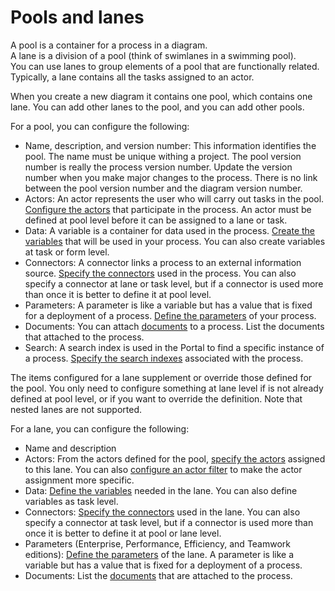 # Pools and lanes

A pool is a container for a process in a diagram.   
A lane is a division of a pool (think of swimlanes in a swimming pool).   
You can use lanes to group elements of a pool that are functionally related.   
Typically, a lane contains all the tasks assigned to an actor.

When you create a new diagram it contains one pool, which contains one lane. You can add other lanes to the pool, and you can add other pools.

For a pool, you can configure the following:

* Name, description, and version number: This information identifies the pool. The name must be unique withing a project. The pool version number is really the process version number. Update the version number when you make major changes to the process. There is no link between the pool version number and the diagram version number.
* Actors: An actor represents the user who will carry out tasks in the pool. [Configure the actors](actors.md) that participate in the process. An actor must be defined at pool level before it can be assigned to a lane or task.
* Data: A variable is a container for data used in the process. [Create the variables](specify-data-in-a-process-definition.md) that will be used in your process. You can also create variables at task or form level.
* Connectors: A connector links a process to an external information source. [Specify the connectors](connectivity-overview.md) used in the process. You can also specify a connector at lane or task level, but if a connector is used more than once it is better to define it at pool level.
* Parameters: A parameter is like a variable but has a value that is fixed for a deployment of a process. [Define the parameters](parameters.md) of your process. 
* Documents: You can attach [documents](documents.md) to a process. List the documents that attached to the process.
* Search: A search index is used in the Portal to find a specific instance of a process. [Specify the search indexes](search-index.md) associated with the process.

The items configured for a lane supplement or override those defined for the pool. You only need to configure something at lane level if is not already defined at pool level, or if you want to override the definition. Note that nested lanes are not supported.  

For a lane, you can configure the following:

* Name and description
* Actors: From the actors defined for the pool, [specify the actors](actors.md) assigned to this lane. You can also [configure an actor filter](actors.md) to make the actor assignment more specific.
* Data: [Define the variables](specify-data-in-a-process-definition.md) needed in the lane. You can also define variables as task level.
* Connectors: [Specify the connectors](connectivity-overview.md) used in the lane. You can also specify a connector at task level, but if a connector is used more than once it is better to define it at pool or lane level.
* Parameters (Enterprise, Performance, Efficiency, and Teamwork editions): [Define the parameters](parameters.md) of the lane. A parameter is like a variable but has a value that is fixed for a deployment of a process.
* Documents: List the [documents](documents.md) that are attached to the process.
